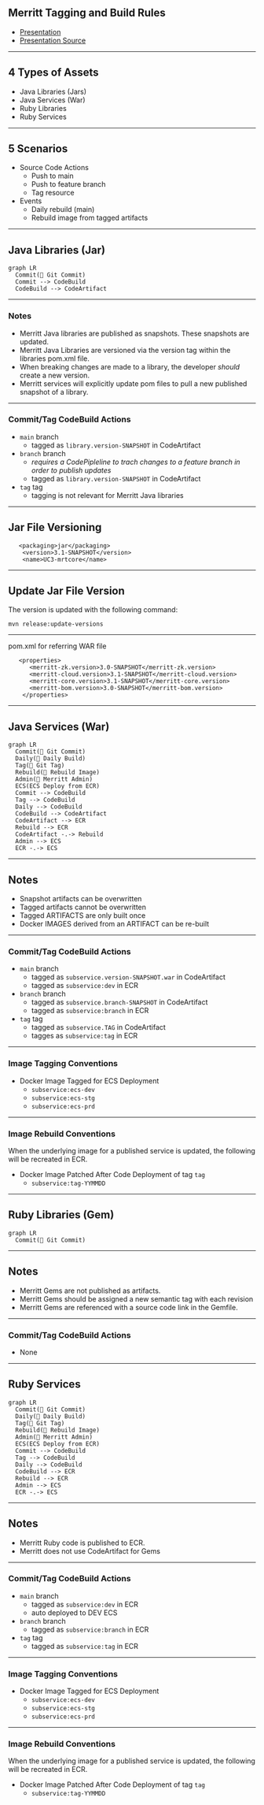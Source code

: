 ## Merritt Tagging and Build Rules

- [Presentation](https://merritt.uc3dev.cdlib.org/present/tagging/build.html#/)
- [Presentation Source](https://github.com/CDLUC3/mrt-admin-sinatra/blob/main/present/tagging/build.md)

---

## 4 Types of Assets

- Java Libraries (Jars)
- Java Services (War)
- Ruby Libraries
- Ruby Services

----

## 5 Scenarios

- Source Code Actions
  - Push to main
  - Push to feature branch
  - Tag resource
- Events
  - Daily rebuild (main)
  - Rebuild image from tagged artifacts

---

## Java Libraries (Jar)

```mermaid
graph LR
  Commit(👤 Git Commit)
  Commit --> CodeBuild
  CodeBuild --> CodeArtifact
```

----

### Notes

- Merritt Java libraries are published as snapshots.  These snapshots are updated.
- Merritt Java Libraries are versioned via the version tag within the libraries pom.xml file.
- When breaking changes are made to a library, the developer *should* create a new version.
- Merritt services will explicitly update pom files to pull a new published snapshot of a library.

----

### Commit/Tag CodeBuild Actions
- `main` branch
  - tagged as `library.version-SNAPSHOT` in CodeArtifact
- `branch` branch
  - *requires a CodePipleline to trach changes to a feature branch in order to publish updates*
  - tagged as `library.version-SNAPSHOT` in CodeArtifact
- `tag` tag
  - tagging is not relevant for Merritt Java libraries

----

## Jar File Versioning

```
   <packaging>jar</packaging>
    <version>3.1-SNAPSHOT</version>
    <name>UC3-mrtcore</name>
```

----

## Update Jar File Version

The version is updated with the following command:
```
mvn release:update-versions
```

----

pom.xml for referring WAR file

```
   <properties>
      <merritt-zk.version>3.0-SNAPSHOT</merritt-zk.version>
      <merritt-cloud.version>3.1-SNAPSHOT</merritt-cloud.version>
      <merritt-core.version>3.1-SNAPSHOT</merritt-core.version>
      <merritt-bom.version>3.0-SNAPSHOT</merritt-bom.version>
    </properties>
```

---

## Java Services (War)

```mermaid
graph LR
  Commit(👤 Git Commit)
  Daily(👤 Daily Build)
  Tag(👤 Git Tag)
  Rebuild(👤 Rebuild Image)
  Admin(👤 Merritt Admin)
  ECS(ECS Deploy from ECR)
  Commit --> CodeBuild
  Tag --> CodeBuild
  Daily --> CodeBuild
  CodeBuild --> CodeArtifact
  CodeArtifact --> ECR
  Rebuild --> ECR
  CodeArtifact -.-> Rebuild
  Admin --> ECS
  ECR -.-> ECS
```

----

## Notes

- Snapshot artifacts can be overwritten
- Tagged artifacts cannot be overwritten
- Tagged ARTIFACTS are only built once
- Docker IMAGES derived from an ARTIFACT can be re-built

----

### Commit/Tag CodeBuild Actions
- `main` branch
  - tagged as `subservice.version-SNAPSHOT.war` in CodeArtifact
  - tagged as `subservice:dev` in ECR
- `branch` branch
  - tagged as `subservice.branch-SNAPSHOT` in CodeArtifact
  - tagged as `subservice:branch` in ECR
- `tag` tag
  - tagged as `subservice.TAG` in CodeArtifact
  - tagges as `subservice:tag` in ECR

----

### Image Tagging Conventions

- Docker Image Tagged for ECS Deployment
  - `subservice:ecs-dev`
  - `subservice:ecs-stg`
  - `subservice:ecs-prd`

----

### Image Rebuild Conventions

When the underlying image for a published service is updated, the following will be recreated in ECR.

- Docker Image Patched After Code Deployment of tag `tag`
  - `subservice:tag-YYMMDD`

---

## Ruby Libraries (Gem)

```mermaid
graph LR
  Commit(👤 Git Commit)
```

----

## Notes

- Merritt Gems are not published as artifacts.
- Merritt Gems should be assigned a new semantic tag with each revision
- Merritt Gems are referenced with a source code link in the Gemfile.

----

### Commit/Tag CodeBuild Actions

- None

---

## Ruby Services

```mermaid
graph LR
  Commit(👤 Git Commit)
  Daily(👤 Daily Build)
  Tag(👤 Git Tag)
  Rebuild(👤 Rebuild Image)
  Admin(👤 Merritt Admin)
  ECS(ECS Deploy from ECR)
  Commit --> CodeBuild
  Tag --> CodeBuild
  Daily --> CodeBuild
  CodeBuild --> ECR
  Rebuild --> ECR
  Admin --> ECS
  ECR -.-> ECS
```

----

## Notes

- Merritt Ruby code is published to ECR. 
- Merritt does not use CodeArtifact for Gems

----

### Commit/Tag CodeBuild Actions

- `main` branch
  - tagged as `subservice:dev` in ECR
  - auto deployed to DEV ECS
- `branch` branch
  - tagged as `subservice:branch` in ECR
- `tag` tag
  - tagged as `subservice:tag` in ECR

----

### Image Tagging Conventions

- Docker Image Tagged for ECS Deployment
  - `subservice:ecs-dev`
  - `subservice:ecs-stg`
  - `subservice:ecs-prd`

----

### Image Rebuild Conventions

When the underlying image for a published service is updated, the following will be recreated in ECR.

- Docker Image Patched After Code Deployment of tag `tag`
  - `subservice:tag-YYMMDD`
